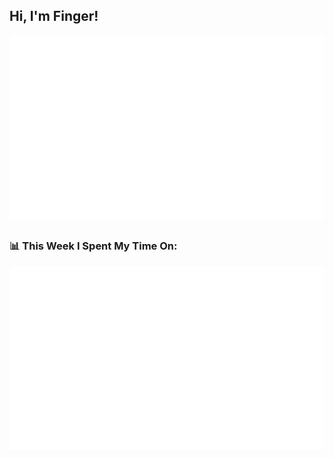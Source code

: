 <h2> Hi, I'm Finger!</h2>

<img align="right" src="https://raw.githubusercontent.com/spianmo/github-stats/master/generated/overview.svg#gh-light-mode-only">

<!-- <img align="right" height="160em" src="https://github-readme-stats-eight-theta.vercel.app/api/top-langs/?username=spianmo&layout=compact&langs_count=8&theme=algolia"/>	 -->
	
```go
package main

type Me struct {
	Name   string
	Job    string
	Code   string
	Skills string
}

func main() {
	me := &Me{
		Name:   "Finger",
		Job:    "Client-side Engineer",
		Code:   "Java and C++ and Others",
		Skills: "Android Security NLP ^o^",
	}
	_ = me
}
```


<h3>📊 This Week I Spent My Time On:</h3>
<img align='right' src="https://raw.githubusercontent.com/spianmo/github-stats/master/generated/languages.svg#gh-light-mode-only">

<!--START_SECTION:waka-->

```text
Java                   27 hrs 18 mins  ██████████████████░░░░░░░   72.15 %
Kotlin                 3 hrs 31 mins   ██▒░░░░░░░░░░░░░░░░░░░░░░   09.30 %
XML                    1 hr 20 mins    █░░░░░░░░░░░░░░░░░░░░░░░░   03.53 %
Gradle                 58 mins         ▓░░░░░░░░░░░░░░░░░░░░░░░░   02.56 %
Groovy                 57 mins         ▓░░░░░░░░░░░░░░░░░░░░░░░░   02.55 %
ObjectiveC             40 mins         ▒░░░░░░░░░░░░░░░░░░░░░░░░   01.79 %
```

<!--END_SECTION:waka-->
